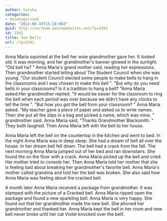 ```yaml
---
author: Varsha
categories:
- Uncategorized
date: "2013-08-19T15:18:00Z"
guid: http://varsham.azurewebsites.net/?p=2341
id: 2341
title: Two Bells
url: /?p=2341
---
```


Anna Maria squinted at the bell her wise grandmother gave her. It looked old. It was morning, and her grandmother's banner glowed in the sunlight.  "Old bell ha? " Anna Maria's grand mother said, reading her expressions. Then grandmother started telling about The Student Council when she was young.  "Our student Council elected some people to make bells to hang in the classrooms and I was chosen to make this bell ".  "But why do you need bells in your classrooms? Is it a tradition to hang a bell? "Anna Maria asked.Her grandmother replied,  "It would be easier for the classroom to ring the bell when each period was over because we didn't have any clocks to tell the time ".  "But how you got the bell from your classroom? " Anna Maria asked.  "My teacher gave a piece of paper and asked us to write names. Then she put all the slips in a bag and picked a name, which was mine. " grandmother said. Anna Maria said, "Thanks Grandmother Blacksmith. " They both laughed. Then Anna Maria left with the bell to her house.
  
Anna Maria left the bell on the countertop in the kitchen and went to bed. In the night Anna Maria was in deep sleep. She had a dream of bell all over the house. In her dream bell fell down. The bell had a crack from the fall. The next morning Anna Maria jumped out of her bed and ran downstairs. She found the on the floor with a crack. Anna Maria picked up the bell and cried. Her mother tried to console her. Then Anna Maria told her mother that she is feeling bad about breaking her grandmother's favorite bell. Anna Maria's mother called grandma and told her the bell was broken. She also said how Anna Maria was feeling about the cracked bell.
  
A month later Anna Maria received a package from grandmother. It was stamped with the picture of a Cracked bell. Anna Maria ripped open the package and found a new sparkling bell. Anna Maria is very happy. She found out that her grandmother made the new bell. She phoned her grandmother and thanked her. Anna Maria kept the bell in her room and new bell never broke until her cat Violet knocked over the bell!.